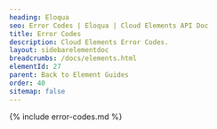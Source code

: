 ```yaml
---
heading: Eloqua
seo: Error Codes | Eloqua | Cloud Elements API Doc
title: Error Codes
description: Cloud Elements Error Codes.
layout: sidebarelementdoc
breadcrumbs: /docs/elements.html
elementId: 27
parent: Back to Element Guides
order: 40
sitemap: false
---
```


{% include error-codes.md %}
